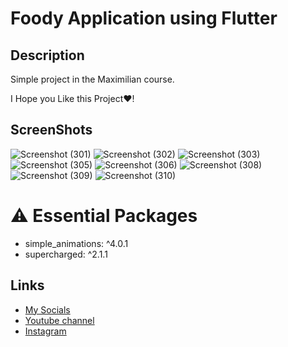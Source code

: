# Foody Application using Flutter
## Description
Simple project in the Maximilian course.

I Hope you Like this Project❤!
## ScreenShots
![Screenshot (301)](https://user-images.githubusercontent.com/91388754/153895676-ec09b17a-4f64-4d23-ad89-f6f2b535ab20.png)
![Screenshot (302)](https://user-images.githubusercontent.com/91388754/153895703-f1ff3b52-3b52-46f0-b98f-78a956131287.png)
![Screenshot (303)](https://user-images.githubusercontent.com/91388754/153895726-8bd49e99-2a22-4af4-9cf6-d336d83c23bf.png)
![Screenshot (305)](https://user-images.githubusercontent.com/91388754/153895747-f4838587-90d7-4cb5-868d-8c301b6b76d3.png)
![Screenshot (306)](https://user-images.githubusercontent.com/91388754/153895773-08beeff4-fc2c-445d-a0a5-def313a56493.png)
![Screenshot (308)](https://user-images.githubusercontent.com/91388754/153895794-30dfe8ea-569b-4a54-8b23-d7091e33dbc4.png)
![Screenshot (309)](https://user-images.githubusercontent.com/91388754/153895819-f3670642-953d-4aa8-ae22-221d63cff08d.png)
![Screenshot (310)](https://user-images.githubusercontent.com/91388754/153895844-70449a26-9857-411a-bb61-db3c7cbad462.png)

# ⚠️ Essential Packages 
* simple_animations: ^4.0.1
* supercharged: ^2.1.1
## Links
* [My Socials](https://znap.link/CodeWithFlexz)
* [Youtube channel](https://www.youtube.com/channel/UCLVrYXt3SL9rT-IcDmgU9Wg)
* [Instagram](https://instagram.com/codewithflexz)

